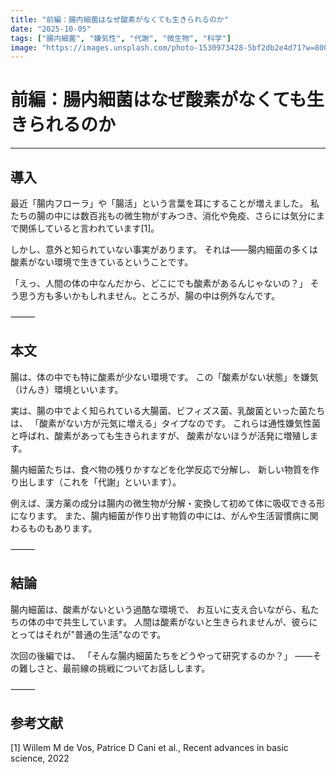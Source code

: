 ```yaml
---
title: "前編：腸内細菌はなぜ酸素がなくても生きられるのか"
date: "2025-10-05"
tags: ["腸内細菌", "嫌気性", "代謝", "微生物", "科学"]
image: "https://images.unsplash.com/photo-1530973428-5bf2db2e4d71?w=800&h=400&fit=crop"
---
```


# 前編：腸内細菌はなぜ酸素がなくても生きられるのか

---

## 導入

最近「腸内フローラ」や「腸活」という言葉を耳にすることが増えました。
私たちの腸の中には数百兆もの微生物がすみつき、消化や免疫、さらには気分にまで関係していると言われています[1]。

しかし、意外と知られていない事実があります。
それは――腸内細菌の多くは酸素がない環境で生きているということです。

「えっ、人間の体の中なんだから、どこにでも酸素があるんじゃないの？」
そう思う方も多いかもしれません。ところが、腸の中は例外なんです。

⸻

## 本文

腸は、体の中でも特に酸素が少ない環境です。
この「酸素がない状態」を嫌気（けんき）環境といいます。

実は、腸の中でよく知られている大腸菌、ビフィズス菌、乳酸菌といった菌たちは、
「酸素がない方が元気に増える」タイプなのです。
これらは通性嫌気性菌と呼ばれ、酸素があっても生きられますが、
酸素がないほうが活発に増殖します。

腸内細菌たちは、食べ物の残りかすなどを化学反応で分解し、
新しい物質を作り出します（これを「代謝」といいます）。

例えば、漢方薬の成分は腸内の微生物が分解・変換して初めて体に吸収できる形になります。
また、腸内細菌が作り出す物質の中には、がんや生活習慣病に関わるものもあります。

⸻

## 結論

腸内細菌は、酸素がないという過酷な環境で、
お互いに支え合いながら、私たちの体の中で共生しています。
人間は酸素がないと生きられませんが、彼らにとってはそれが"普通の生活"なのです。

次回の後編では、
「そんな腸内細菌たちをどうやって研究するのか？」
――その難しさと、最前線の挑戦についてお話しします。

⸻

## 参考文献

[1] Willem M de Vos, Patrice D Cani et al., Recent advances in basic science, 2022
